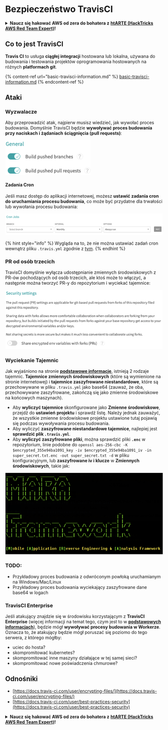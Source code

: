 # Bezpieczeństwo TravisCI

<details>

<summary><strong>Naucz się hakować AWS od zera do bohatera z</strong> <a href="https://training.hacktricks.xyz/courses/arte"><strong>htARTE (HackTricks AWS Red Team Expert)</strong></a><strong>!</strong></summary>

Inne sposoby wsparcia HackTricks:

* Jeśli chcesz zobaczyć swoją **firmę reklamowaną w HackTricks** lub **pobrać HackTricks w formacie PDF**, sprawdź [**PLANY SUBSKRYPCYJNE**](https://github.com/sponsors/carlospolop)!
* Zdobądź [**oficjalne gadżety PEASS & HackTricks**](https://peass.creator-spring.com)
* Odkryj [**Rodzinę PEASS**](https://opensea.io/collection/the-peass-family), naszą kolekcję ekskluzywnych [**NFT**](https://opensea.io/collection/the-peass-family)
* **Dołącz do** 💬 [**grupy Discord**](https://discord.gg/hRep4RUj7f) lub [**grupy telegramowej**](https://t.me/peass) lub **śledź** nas na **Twitterze** 🐦 [**@hacktricks\_live**](https://twitter.com/hacktricks\_live)**.**
* **Podziel się swoimi sztuczkami hakerskimi, przesyłając PR-y do** [**HackTricks**](https://github.com/carlospolop/hacktricks) i [**HackTricks Cloud**](https://github.com/carlospolop/hacktricks-cloud) repozytoriów na GitHubie.

</details>

## Co to jest TravisCI

**Travis CI** to usługa **ciągłej integracji** hostowana lub lokalna, używana do budowania i testowania projektów oprogramowania hostowanych na różnych **platformach git**.

{% content-ref url="basic-travisci-information.md" %}
[basic-travisci-information.md](basic-travisci-information.md)
{% endcontent-ref %}

## Ataki

### Wyzwalacze

Aby przeprowadzić atak, najpierw musisz wiedzieć, jak wywołać proces budowania. Domyślnie TravisCI będzie **wywoływać proces budowania przy naciskach i żądaniach ściągnięcia (pull requests)**:

![](<../../.gitbook/assets/image (145).png>)

#### Zadania Cron

Jeśli masz dostęp do aplikacji internetowej, możesz **ustawić zadania cron do uruchamiania procesu budowania**, co może być przydatne dla trwałości lub wywołania procesu budowania:

![](<../../.gitbook/assets/image (243).png>)

{% hint style="info" %}
Wygląda na to, że nie można ustawiać zadań cron wewnątrz pliku `.travis.yml` zgodnie z [tym](https://github.com/travis-ci/travis-ci/issues/9162).
{% endhint %}

### PR od osób trzecich

TravisCI domyślnie wyłącza udostępnianie zmiennych środowiskowych z PR-ów pochodzących od osób trzecich, ale ktoś może to włączyć, a następnie można tworzyć PR-y do repozytorium i wyciekać tajemnice:

![](<../../.gitbook/assets/image (208).png>)

### Wyciekanie Tajemnic

Jak wyjaśniono na stronie [**podstawowe informacje**](basic-travisci-information.md), istnieją 2 rodzaje tajemnic. **Tajemnice zmiennych środowiskowych** (które są wymienione na stronie internetowej) i **tajemnice zaszyfrowane niestandardowe**, które są przechowywane w pliku `.travis.yml` jako base64 (zauważ, że oba, przechowywane zaszyfrowane, zakończą się jako zmienne środowiskowe na końcowych maszynach).

* Aby **wyliczyć tajemnice** skonfigurowane jako **Zmienne środowiskowe**, przejdź do **ustawień** **projektu** i sprawdź listę. Należy jednak zauważyć, że wszystkie zmienne środowiskowe projektu ustawione tutaj pojawią się podczas wywoływania procesu budowania.
* Aby wyliczyć **zaszyfrowane niestandardowe tajemnice**, najlepiej jest **sprawdzić plik `.travis.yml`**.
* Aby **wyliczyć zaszyfrowane pliki**, można sprawdzić pliki **`.enc`** w repozytorium, linie podobne do `openssl aes-256-cbc -K $encrypted_355e94ba1091_key -iv $encrypted_355e94ba1091_iv -in super_secret.txt.enc -out super_secret.txt -d` w pliku konfiguracyjnym, lub **zaszyfrowane iv i klucze** w **Zmiennych środowiskowych**, takie jak:

![](<../../.gitbook/assets/image (81).png>)

### TODO:

* Przykładowy proces budowania z odwróconym powłoką uruchamianym na Windows/Mac/Linux
* Przykładowy proces budowania wyciekający zaszyfrowane dane base64 w logach

### TravisCI Enterprise

Jeśli atakujący znajdzie się w środowisku korzystającym z **TravisCI Enterprise** (więcej informacji na temat tego, czym jest to w [**podstawowych informacjach**](basic-travisci-information.md#travisci-enterprise)), będzie mógł **wywoływać procesy budowania w Workerze**. Oznacza to, że atakujący będzie mógł poruszać się poziomo do tego serwera, z którego mógłby:

* uciec do hosta?
* skompromitować kubernetes?
* skompromitować inne maszyny działające w tej samej sieci?
* skompromitować nowe poświadczenia chmurowe?

## Odnośniki

* [https://docs.travis-ci.com/user/encrypting-files/](https://docs.travis-ci.com/user/encrypting-files/)
* [https://docs.travis-ci.com/user/best-practices-security](https://docs.travis-ci.com/user/best-practices-security)

<details>

<summary><strong>Naucz się hakować AWS od zera do bohatera z</strong> <a href="https://training.hacktricks.xyz/courses/arte"><strong>htARTE (HackTricks AWS Red Team Expert)</strong></a><strong>!</strong></summary>

Inne sposoby wsparcia HackTricks:

* Jeśli chcesz zobaczyć swoją **firmę reklamowaną w HackTricks** lub **pobrać HackTricks w formacie PDF**, sprawdź [**PLANY SUBSKRYPCYJNE**](https://github.com/sponsors/carlospolop)!
* Zdobądź [**oficjalne gadżety PEASS & HackTricks**](https://peass.creator-spring.com)
* Odkryj [**Rodzinę PEASS**](https://opensea.io/collection/the-peass-family), naszą kolekcję ekskluzywnych [**NFT**](https://opensea.io/collection/the-peass-family)
* **Dołącz do** 💬 [**grupy Discord**](https://discord.gg/hRep4RUj7f) lub [**grupy telegramowej**](https://t.me/peass) lub **śledź** nas na **Twitterze** 🐦 [**@hacktricks\_live**](https://twitter.com/hacktricks\_live)**.**
* **Podziel się swoimi sztuczkami hakerskimi, przesyłając PR-y do** [**HackTricks**](https://github.com/carlospolop/hacktricks) i [**HackTricks Cloud**](https://github.com/carlospolop/hacktricks-cloud) repozytoriów na GitHubie.

</details>
